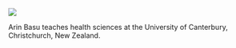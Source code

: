 <html>
<img src="{{site.url}}/assets/basu.jpg" />
<p>
<body>
Arin Basu teaches health sciences at the University of Canterbury, Christchurch, New Zealand.
</body>
</html>
